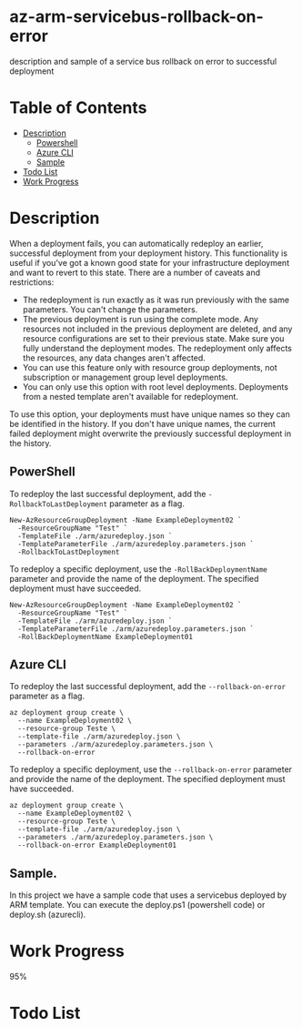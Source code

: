 # az-arm-servicebus-rollback-on-error
description and sample of a service bus rollback on error to successful deployment

# Table of Contents

* [Description](#Description)
    - [Powershell](#Powershell)
    - [Azure CLI](#Azure-CLI)
    - [Sample](#Sample)
* [Todo List](#Todo-List)
* [Work Progress](#Work-Progress)


# Description

When a deployment fails, you can automatically redeploy an earlier, successful deployment from your deployment history. This functionality is useful if you've got a known good state for your infrastructure deployment and want to revert to this state. There are a number of caveats and restrictions:

- The redeployment is run exactly as it was run previously with the same parameters. You can't change the parameters.
- The previous deployment is run using the complete mode. Any resources not included in the previous deployment are deleted, and any resource configurations are set to their previous state. Make sure you fully understand the deployment modes.
The redeployment only affects the resources, any data changes aren't affected.
- You can use this feature only with resource group deployments, not subscription or management group level deployments.
- You can only use this option with root level deployments. Deployments from a nested template aren't available for redeployment.

To use this option, your deployments must have unique names so they can be identified in the history. If you don't have unique names, the current failed deployment might overwrite the previously successful deployment in the history.


## PowerShell

To redeploy the last successful deployment, add the `-RollbackToLastDeployment` parameter as a flag.

```azurepowershell-interactive
New-AzResourceGroupDeployment -Name ExampleDeployment02 `
  -ResourceGroupName "Test" `
  -TemplateFile ./arm/azuredeploy.json `
  -TemplateParameterFile ./arm/azuredeploy.parameters.json `
  -RollbackToLastDeployment
```

To redeploy a specific deployment, use the `-RollBackDeploymentName` parameter and provide the name of the deployment. The specified deployment must have succeeded.

```azurepowershell-interactive
New-AzResourceGroupDeployment -Name ExampleDeployment02 `
  -ResourceGroupName "Test" `
  -TemplateFile ./arm/azuredeploy.json `
  -TemplateParameterFile ./arm/azuredeploy.parameters.json `
  -RollBackDeploymentName ExampleDeployment01
```

## Azure CLI

To redeploy the last successful deployment, add the `--rollback-on-error` parameter as a flag.

```azurecli-interactive
az deployment group create \
  --name ExampleDeployment02 \
  --resource-group Teste \
  --template-file ./arm/azuredeploy.json \
  --parameters ./arm/azuredeploy.parameters.json \
  --rollback-on-error
```

To redeploy a specific deployment, use the `--rollback-on-error` parameter and provide the name of the deployment. The specified deployment must have succeeded.

```azurecli-interactive
az deployment group create \
  --name ExampleDeployment02 \
  --resource-group Teste \
  --template-file ./arm/azuredeploy.json \
  --parameters ./arm/azuredeploy.parameters.json \
  --rollback-on-error ExampleDeployment01
```

## Sample.

In this project we have a sample code that uses a servicebus deployed by ARM template. You can execute the deploy.ps1 (powershell code) or deploy.sh (azurecli).

# Work Progress

95%

# Todo List
